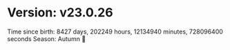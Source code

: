 # Version: v23.0.26
Time since birth: 8427 days, 202249 hours, 12134940 minutes, 728096400 seconds
Season: Autumn 🍁
